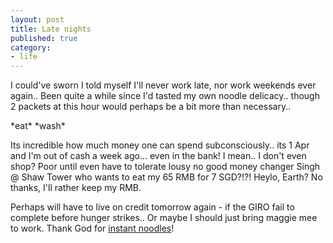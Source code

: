 ```yaml
---
layout: post
title: Late nights
published: true
category:
- life
---
```

I could've sworn I told myself I'll never work late, nor work weekends ever again.. Been quite a while since I'd tasted my own noodle delicacy.. though 2 packets at this hour would perhaps be a bit more than necessary..  
  
\*eat\* \*wash\*  
  
Its incredible how much money one can spend subconsciously.. its 1 Apr and I'm out of cash a week ago... even in the bank! I mean.. I don't even shop? Poor until even have to tolerate lousy no good money changer Singh @ Shaw Tower who wants to eat my 65 RMB for 7 SGD?!?! Heylo, Earth? No thanks, I'll rather keep my RMB.  
  
Perhaps will have to live on credit tomorrow again - if the GIRO fail to complete before hunger strikes.. Or maybe I should just bring maggie mee to work. Thank God for [instant noodles](http://jin.jcic.or.jp/nipponia/nipponia14/start.html)!

